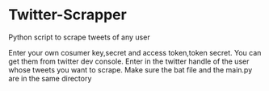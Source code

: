 # Twitter-Scrapper
Python script to scrape tweets of any user

Enter your own cosumer key,secret and access token,token secret. You can get them from twitter dev console.
Enter in the twitter handle of the user whose tweets you want to scrape.
Make sure the bat file and the main.py are in the same directory

